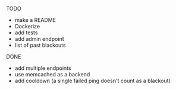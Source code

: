 TODO
- make a README
- Dockerize
- add tests
- add admin endpoint
- list of past blackouts

DONE
- add multiple endpoints
- use memcached as a backend
- add cooldown (a single failed ping doesn't count as a blackout)
